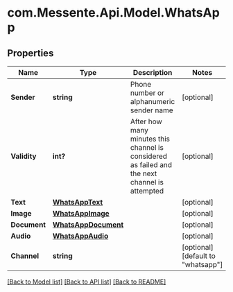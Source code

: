 # com.Messente.Api.Model.WhatsApp
## Properties

Name | Type | Description | Notes
------------ | ------------- | ------------- | -------------
**Sender** | **string** | Phone number or alphanumeric sender name | [optional] 
**Validity** | **int?** | After how many minutes this channel is   considered as failed and the next channel is attempted | [optional] 
**Text** | [**WhatsAppText**](WhatsAppText.md) |  | [optional] 
**Image** | [**WhatsAppImage**](WhatsAppImage.md) |  | [optional] 
**Document** | [**WhatsAppDocument**](WhatsAppDocument.md) |  | [optional] 
**Audio** | [**WhatsAppAudio**](WhatsAppAudio.md) |  | [optional] 
**Channel** | **string** |  | [optional] [default to "whatsapp"]

[[Back to Model list]](../README.md#documentation-for-models) [[Back to API list]](../README.md#documentation-for-api-endpoints) [[Back to README]](../README.md)

